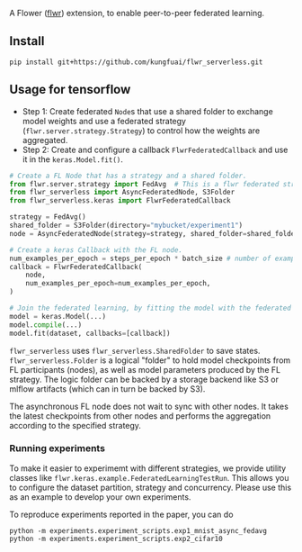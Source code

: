 A Flower ([flwr](https://flower.dev/)) extension, to enable peer-to-peer federated learning.

## Install

```
pip install git+https://github.com/kungfuai/flwr_serverless.git
```

## Usage for tensorflow

- Step 1: Create federated `Node`s that use a shared folder to exchange model weights and use a federated strategy (`flwr.server.strategy.Strategy`) to control how the weights are aggregated.
- Step 2: Create and configure a callback `FlwrFederatedCallback` and use it in the `keras.Model.fit()`.

```python
# Create a FL Node that has a strategy and a shared folder.
from flwr.server.strategy import FedAvg  # This is a flwr federated strategy.
from flwr_serverless import AsyncFederatedNode, S3Folder
from flwr_serverless.keras import FlwrFederatedCallback

strategy = FedAvg()
shared_folder = S3Folder(directory="mybucket/experiment1")
node = AsyncFederatedNode(strategy=strategy, shared_folder=shared_folder)

# Create a keras Callback with the FL node.
num_examples_per_epoch = steps_per_epoch * batch_size # number of examples used in each epoch
callback = FlwrFederatedCallback(
    node,
    num_examples_per_epoch=num_examples_per_epoch,
)

# Join the federated learning, by fitting the model with the federated callback.
model = keras.Model(...)
model.compile(...)
model.fit(dataset, callbacks=[callback])
```

`flwr_serverless` uses `flwr_serverless.SharedFolder` to save states. `flwr_serverless.Folder` is a logical "folder" to hold model checkpoints from FL participants (nodes), as well as model parameters produced by the FL strategy. The logic folder can be backed by a storage backend like S3 or mlflow artifacts (which can in turn be backed by S3).

The asynchronous FL node does not wait to sync with other nodes. It takes the latest
checkpoints from other nodes and performs the aggregation according to the specified strategy.

### Running experiments

To make it easier to experimemt with different strategies, we provide utility classes like `flwr.keras.example.FederatedLearningTestRun`. This allows you to configure the dataset partition, strategy and concurrency. Please use this as an example to develop your own experiments.

To reproduce experiments reported in the paper, you can do

```
python -m experiments.experiment_scripts.exp1_mnist_async_fedavg
python -m experiments.experiment_scripts.exp2_cifar10
```